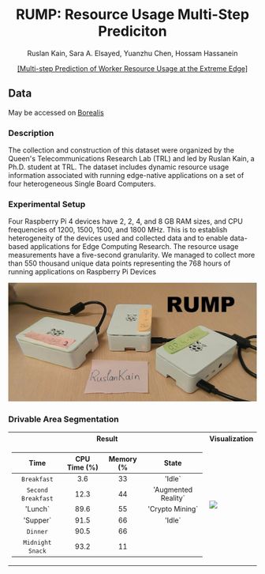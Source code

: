<div align="center">
<h1> RUMP: Resource Usage Multi-Step Prediciton</h1>
<!-- <--!span><font size="5", > Multi-Step Prediciton of Worker Resource Usage at the Extreme Edge
</font></span> -->
  
  Ruslan Kain, Sara A. Elsayed, Yuanzhu Chen, Hossam Hassanein 
<!-- <a href="https://www.researchgate.net/publication/363157892_Multi-step_Prediction_of_Worker_Resource_Usage_at_the_Extreme_Edge">Ruslan Kain</a> -->
<div><a href="https://www.researchgate.net/publication/363157892_Multi-step_Prediction_of_Worker_Resource_Usage_at_the_Extreme_Edge">[Multi-step Prediction of Worker Resource Usage at the Extreme Edge]</a></div> 

</div>


## Data
May be accessed on [Borealis](https://borealisdata.ca/dataset.xhtml?persistentId=doi:10.5683/SP3/GOZAJE)
  

### Description

The collection and construction of this dataset were organized by the Queen's Telecommunications Research Lab (TRL) and led by Ruslan Kain, a Ph.D. student at TRL. The dataset includes dynamic resource usage information associated with running edge-native applications on a set of four heterogeneous Single Board Computers.
  
### Experimental Setup

Four Raspberry Pi 4 devices have 2, 2, 4, and 8 GB RAM sizes, and CPU frequencies of 1200, 1500, 1500, and 1800 MHz. This is to establish heterogeneity of the devices used and collected data and to enable data-based applications for Edge Computing Research. The resource usage measurements have a five-second granularity. We managed to collect more than 550 thousand unique data points representing the 768 hours of running applications on Raspberry Pi Devices

<td><img src=figures/RPis.jpg/></td>


### Drivable Area Segmentation
<table>

<tr><th>Result </th><th>Visualization</th></tr>
<tr><td>

|       Time      |       CPU Time (%)     |    Memory (%     |  State     |
|:----------------:|:-----------------:|:---------------:| :---------------:|
|    `Breakfast`    |        3.6       |   33   |   'Idle` |
|     `Second Breakfast`    |        12.3       |   44    | 'Augmented Reality` |
|     'Lunch`     |        89.6       |    55    | 'Crypto Mining` |
|      'Supper`     |        91.5       |    66    |  'Idle` |
|     `Dinner` |        90.5       |     66    | |  'Streaming` |
|     `Midnight Snack`    |     93.2    |    11     | |  'Gaming` |

 
  
</td><td>

<!-- ### Visualization -->
<img src="figures/source.png" width="100%" align='right'/>
<!--   <img src="figures/source.png" width="50%" /> -->
  
  

